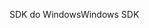 <span data-ttu-id="f2435-101">SDK do Windows</span><span class="sxs-lookup"><span data-stu-id="f2435-101">Windows SDK</span></span>